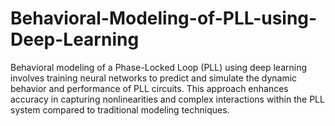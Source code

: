 # Behavioral-Modeling-of-PLL-using-Deep-Learning
Behavioral modeling of a Phase-Locked Loop (PLL) using deep learning involves training neural networks to predict and simulate the dynamic behavior and performance of PLL circuits. This approach enhances accuracy in capturing nonlinearities and complex interactions within the PLL system compared to traditional modeling techniques.
